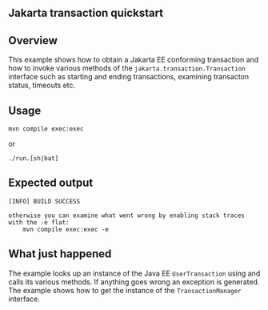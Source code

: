 ## Jakarta transaction quickstart

## Overview

This example shows how to obtain a Jakarta EE conforming transaction and how to invoke various methods
of the `jakarta.transaction.Transaction` interface such as starting and ending transactions, examining
transacton status, timeouts etc.

## Usage

```
mvn compile exec:exec
```

or

```
./run.[sh|bat]
```

## Expected output

```
[INFO] BUILD SUCCESS

otherwise you can examine what went wrong by enabling stack traces with the -e flat:
	mvn compile exec:exec -e
```

## What just happened

The example looks up an instance of the Java EE `UserTransaction` using and calls its various methods.
If anything goes wrong an exception is generated. The example shows how to get
the instance of the `TransactionManager` interface.
